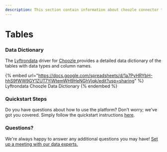 ```yaml
---
description: This section contain information about choozle connector tables information
---
```


# Tables

### Data Dictionary

The [Lyftrondata](https://www.lyftrondata.com/) driver for [Choozle](https://www.lyftrondata.com/integration/choozle/)[ ](https://www.lyftrondata.com/integration/choozle/)provides a detailed data dictionary of the tables with data types and column names.

{% embed url="https://docs.google.com/spreadsheets/d/1a7PyHRYbH-hhS9fWW9GY1ZUT7YiWtemWH9HeNGhVjqk/edit?usp=sharing" %}
Lyftrondata Choozle Data Dictionary
{% endembed %}

### Quickstart Steps

Do you have questions about how to use the platform? Don't worry; we've got you covered. Simply follow the quickstart instructions [here](../../../../quickstart-steps.md).

### Questions? <a href="#questions" id="questions"></a>

We're always happy to answer any additional questions you may have! [Set up a meeting with our data experts.](https://www.lyftrondata.com/book-a-meeting/)

